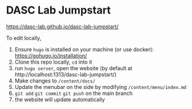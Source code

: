 # DASC Lab Jumpstart


https://dasc-lab.github.io/dasc-lab-jumpstart/

To edit locally,
1. Ensure `hugo` is installed on your machine (or use docker): https://gohugo.io/installation/
2. Clone this repo locally, `cd` into it
3. run `hugo server`, open the website (by default at http://localhost:1313/dasc-lab-jumpstart/)
4. Make changes to `/content/docs/`
5. Update the menubar on the side by modifying `/content/menu/index.md`
6. `git add` `git commit` `git push` on the main branch
7. the website will update automatically
